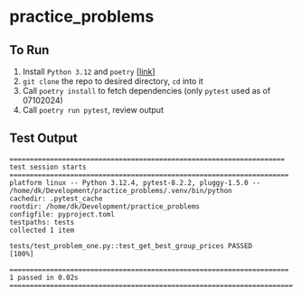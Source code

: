 # practice_problems

## To Run
1. Install `Python 3.12` and `poetry` [[link](https://python-poetry.org/docs/)]
2. `git clone` the repo to desired directory, `cd` into it
3. Call `poetry install` to fetch dependencies (only `pytest` used as of 07102024)
4. Call `poetry run pytest`, review output

## Test Output
```
==================================================================== test session starts =====================================================================
platform linux -- Python 3.12.4, pytest-8.2.2, pluggy-1.5.0 -- /home/dk/Development/practice_problems/.venv/bin/python
cachedir: .pytest_cache
rootdir: /home/dk/Development/practice_problems
configfile: pyproject.toml
testpaths: tests
collected 1 item                                                                                                                                             

tests/test_problem_one.py::test_get_best_group_prices PASSED                                                                                           [100%]

===================================================================== 1 passed in 0.02s ======================================================================
```

